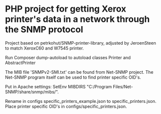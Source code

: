 PHP project for getting Xerox printer's data in a network through the SNMP protocol
==============

Project based on petrkohut/SNMP-printer-library, adjusted by JeroenSteen to match XeroxC60 and W7545 printer.

Run Composer dump-autoload to autoload classes Printer and AbstractPrinter

The MIB file 'SNMPv2-SMI.txt' can be found from Net-SNMP project.
The Net-SNMP program itself can be used to find printer specific OID's.

Put in Apache settings: SetEnv MIBDIRS "C:/Program Files/Net-SNMP/share/snmp/mibs/".

Rename in configs specific_printers_example.json to specific_printers.json.
Place printer specific OID's in configs/specific_printers.json.